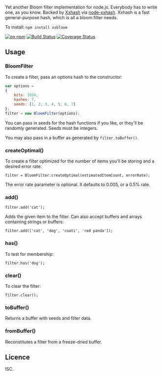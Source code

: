 Yet another Bloom filter implementation for node.js. Everybody has to write one, as you know. Backed by [Xxhash](https://code.google.com/p/xxhash/) via [node-xxhash](https://github.com/pierrec/js-xxhash). Xxhash is a fast general-purpose hash, which is all a bloom filter needs.

To install: `npm install xxbloom`

[![on npm](https://img.shields.io/npm/v/xxbloom.svg?style=flat)](https://www.npmjs.com/package/xxbloom) [![Build Status](http://img.shields.io/travis/ceejbot/xx-bloom/master.svg?style=flat)](https://travis-ci.org/ceejbot/xxbloom) [![Coverage Status](https://img.shields.io/coveralls/ceejbot/xx-bloom.svg?style=flat)](https://coveralls.io/github/ceejbot/xxbloom?branch=master)

## Usage

### BloomFilter

To create a filter, pass an options hash to the constructor:

```javascript
var options =
{
	bits: 1024,
	hashes: 7,
	seeds: [1, 2, 3, 4, 5, 6, 7]
};
filter = new BloomFilter(options);
```

You can pass in seeds for the hash functions if you like, or they'll be randomly generated. Seeds must be integers.

You may also pass in a buffer as generated by `filter.toBuffer()`.

### createOptimal()

To create a filter optimized for the number of items you'll be storing and a desired error rate:

`filter = BloomFilter.createOptimal(estimatedItemCount, errorRate);`

The error rate parameter is optional. It defaults to 0.005, or a 0.5% rate.

### add()

`filter.add('cat');`

Adds the given item to the filter. Can also accept buffers and arrays containing strings or buffers:

`filter.add(['cat', 'dog', 'coati', 'red panda']);`

### has()

To test for membership:

`filter.has('dog');`

### clear()

To clear the filter:

`filter.clear();`

### toBuffer()

Returns a buffer with seeds and filter data.

### fromBuffer()

Reconstitutes a filter from a freeze-dried buffer.

## Licence

ISC.
